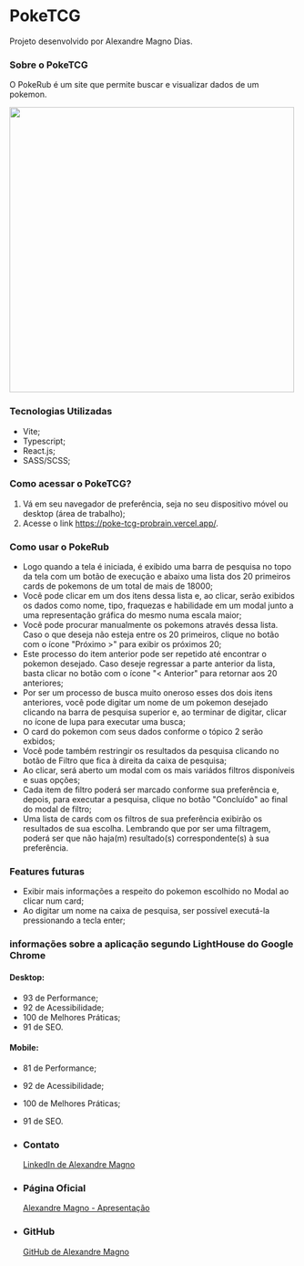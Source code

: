 # PokeTCG

Projeto desenvolvido por Alexandre Magno Dias.

### Sobre o PokeTCG

O PokeRub é um site que permite buscar e visualizar dados de um pokemon.

<div style="display: flex;">
  <img src="https://i.ibb.co/cJCPpFs/Poke-TCG-IMG.png" width="500px" height="500px"/>
</div>

### Tecnologias Utilizadas

- Vite;
- Typescript;
- React.js;
- SASS/SCSS;

### Como acessar o PokeTCG?

1. Vá em seu navegador de preferência, seja no seu dispositivo móvel ou desktop (área de trabalho);
2. Acesse o link https://poke-tcg-probrain.vercel.app/.

### Como usar o PokeRub

- Logo quando a tela é iniciada, é exibido uma barra de pesquisa no topo da tela com um botão de execução e abaixo uma lista dos 20 primeiros cards de pokemons de um total de mais de 18000;
- Você pode clicar em um dos itens dessa lista e, ao clicar, serão exibidos os dados como nome, tipo, fraquezas e habilidade em um modal junto a uma representação gráfica do mesmo numa escala maior;
- Você pode procurar manualmente os pokemons através dessa lista. Caso o que deseja não esteja entre os 20 primeiros, clique no botão com o ícone "Próximo >" para exibir os próximos 20;
- Este processo do item anterior pode ser repetido até encontrar o pokemon desejado. Caso deseje regressar a parte anterior da lista, basta clicar no botão com o ícone "< Anterior" para retornar aos 20 anteriores;
- Por ser um processo de busca muito oneroso esses dos dois itens anteriores, você pode digitar um nome de um pokemon desejado clicando na barra de pesquisa superior e, ao terminar de digitar, clicar no ícone de lupa para executar uma busca;
- O card do pokemon com seus dados conforme o tópico 2 serão exbidos;
- Você pode também restringir os resultados da pesquisa clicando no botão de Filtro que fica à direita da caixa de pesquisa;
- Ao clicar, será aberto um modal com os mais variádos filtros disponíveis e suas opções;
- Cada item de filtro poderá ser marcado conforme sua preferência e, depois, para executar a pesquisa, clique no botão "Concluído" ao final do modal de filtro;
- Uma lista de cards com os filtros de sua preferência exibirão os resultados de sua escolha. Lembrando que por ser uma filtragem, poderá ser que não haja(m) resultado(s) correspondente(s) à sua preferência.

### Features futuras

- Exibir mais informações a respeito do pokemon escolhido no Modal ao clicar num card;
- Ao digitar um nome na caixa de pesquisa, ser possível executá-la pressionando a tecla enter;

### informações sobre a aplicação segundo LightHouse do Google Chrome

#### Desktop:

- 93 de Performance;
- 92 de Acessibilidade;
- 100 de Melhores Práticas;
- 91 de SEO.

#### Mobile:

- 81 de Performance;
- 92 de Acessibilidade;
- 100 de Melhores Práticas;
- 91 de SEO.

- ### Contato

  [LinkedIn de Alexandre Magno](https://www.linkedin.com/in/alexandre-desenvolvedordesistemas/)

- ### Página Oficial

  [Alexandre Magno - Apresentação](https://alexandre-magno-apresentacao.netlify.app/)

- ### GitHub
  [GitHub de Alexandre Magno](https://github.com/AlexandreUff)
